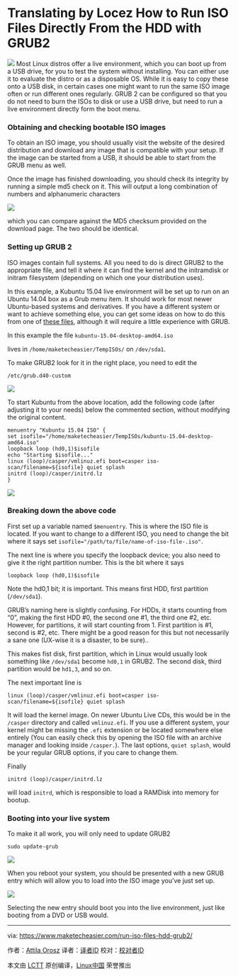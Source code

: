 Translating by Locez
How to Run ISO Files Directly From the HDD with GRUB2
================================================================================
![](https://www.maketecheasier.com/assets/uploads/2015/07/rundirectiso-featured.png)
Most Linux distros offer a live environment, which you can boot up from a USB drive, for you to test the system without installing. You can either use it to evaluate the distro or as a disposable OS. While it is easy to copy these onto a USB disk, in certain cases one might want to run the same ISO image often or run different ones regularly. GRUB 2 can be configured so that you do not need to burn the ISOs to disk or use a USB drive, but need to run a live environment directly form the boot menu.

### Obtaining and checking bootable ISO images ###

To obtain an ISO image, you should usually visit the website of the desired distribution and download any image that is compatible with your setup. If the image can be started from a USB, it should be able to start from the GRUB menu as well.

Once the image has finished downloading, you should check its integrity by running a simple md5 check on it. This will output a long combination of numbers and alphanumeric characters

![](https://www.maketecheasier.com/assets/uploads/2015/07/rundirectiso-md5.png)

which you can compare against the MD5 checksum provided on the download page. The two should be identical.

### Setting up GRUB 2 ###

ISO images contain full systems. All you need to do is direct GRUB2 to the appropriate file, and tell it where it can find the kernel and the initramdisk or initram filesystem (depending on which one your distribution uses).

In this example, a Kubuntu 15.04 live environment will be set up to run on an Ubuntu 14.04 box as a Grub menu item. It should work for most newer Ubuntu-based systems and derivatives. If you have a different system or want to achieve something else, you can get some ideas on how to do this from one of [these files][1], although it will require a little experience with GRUB.

In this example the file `kubuntu-15.04-desktop-amd64.iso`

lives in `/home/maketecheasier/TempISOs/` on `/dev/sda1`.

To make GRUB2 look for it in the right place, you need to edit the

    /etc/grub.d40-custom

![](https://www.maketecheasier.com/assets/uploads/2015/07/rundirectiso-40-custom-empty.png)

To start Kubuntu from the above location, add the following code (after adjusting it to your needs) below the commented section, without modifying the original content.

    menuentry "Kubuntu 15.04 ISO" {
    set isofile="/home/maketecheasier/TempISOs/kubuntu-15.04-desktop-amd64.iso"
    loopback loop (hd0,1)$isofile
    echo "Starting $isofile..."
    linux (loop)/casper/vmlinuz.efi boot=casper iso-scan/filename=${isofile} quiet splash
    initrd (loop)/casper/initrd.lz
    }

![](https://www.maketecheasier.com/assets/uploads/2015/07/rundirectiso-40-custom-new.png)

### Breaking down the above code ###

First set up a variable named `$menuentry`. This is where the ISO file is located. If you want to change to a different ISO, you need to change the bit where it says set `isofile="/path/to/file/name-of-iso-file-.iso"`.

The next line is where you specify the loopback device; you also need to give it the right partition number. This is the bit where it says

    loopback loop (hd0,1)$isofile

Note the hd0,1 bit; it is important. This means first HDD, first partition (`/dev/sda1`).

GRUB’s naming here is slightly confusing. For HDDs, it starts counting from “0”, making the first HDD #0, the second one #1, the third one #2, etc. However, for partitions, it will start counting from 1. First partition is #1, second is #2, etc. There might be a good reason for this but not necessarily a sane one (UX-wise it is a disaster, to be sure)..

This makes fist disk, first partition, which in Linux would usually look something like `/dev/sda1` become `hd0,1` in GRUB2. The second disk, third partition would be `hd1,3`, and so on.

The next important line is

    linux (loop)/casper/vmlinuz.efi boot=casper iso-scan/filename=${isofile} quiet splash

It will load the kernel image. On newer Ubuntu Live CDs, this would be in the `/casper` directory and called `vmlinuz.efi`. If you use a different system, your kernel might be missing the `.efi` extension or be located somewhere else entirely (You can easily check this by opening the ISO file with an archive manager and looking inside `/casper.`). The last options, `quiet splash`, would be your regular GRUB options, if you care to change them.

Finally

    initrd (loop)/casper/initrd.lz

will load `initrd`, which is responsible to load a RAMDisk into memory for bootup.

### Booting into your live system ###

To make it all work, you will only need to update GRUB2

    sudo update-grub

![](https://www.maketecheasier.com/assets/uploads/2015/07/rundirectiso-updare-grub.png)

When you reboot your system, you should be presented with a new GRUB entry which will allow you to load into the ISO image you’ve just set up.

![](https://www.maketecheasier.com/assets/uploads/2015/07/rundirectiso-grub-menu.png)

Selecting the new entry should boot you into the live environment, just like booting from a DVD or USB would.

--------------------------------------------------------------------------------

via: https://www.maketecheasier.com/run-iso-files-hdd-grub2/

作者：[Attila Orosz][a]
译者：[译者ID](https://github.com/译者ID)
校对：[校对者ID](https://github.com/校对者ID)

本文由 [LCTT](https://github.com/LCTT/TranslateProject) 原创编译，[Linux中国](https://linux.cn/) 荣誉推出

[a]:https://www.maketecheasier.com/author/attilaorosz/
[1]:http://git.marmotte.net/git/glim/tree/grub2